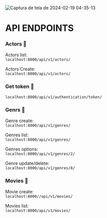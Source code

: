 ![Captura de tela de 2024-02-19 04-35-13](https://github.com/geehdev/flix_api/assets/104036619/5a1f4bdc-3a42-4cca-a3c6-cd1bd70903a3)

# API ENDPOINTS
### Actors 🐧
Actors list:  
```localhost:8000/api/v1/actors/```

Actors Create:  
```localhost:8000/api/v1/actors/```

### Get token 🐧
```localhost:8000/api/v1/authentication/token/```

### Genrs 🐧
Genre create:  
```localhost:8000/api/v1/genres/```

Genres list:  
```localhost:8000/api/v1/genres/```

Genres options:  
```localhost:8000/api/v1/genres/2/```

Genre update/delete:  
```localhost:8000/api/v1/genres/8/```

### Movies 🐧
Movie create:  
```localhost:8000//api/v1/movies/```

Movies list:  
```localhost:8000/api/v1/movies/```

